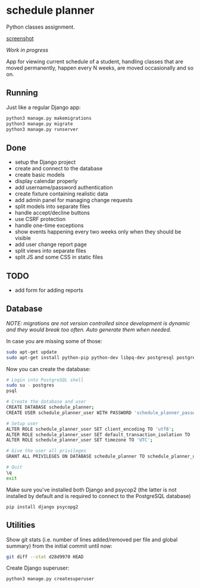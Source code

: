 # schedule planner
Python classes assignment.

[screenshot](screenshot.png)

*Work in progress*

App for viewing current schedule of a student, handling classes that are moved permanently, happen every N weeks, are moved occasionally and so on.

## Running
Just like a regular Django app:
```bash
python3 manage.py makemigrations
python3 manage.py migrate
python3 manage.py runserver
```

## Done
- setup the Django project
- create and connect to the database
- create basic models
- display calendar properly
- add username/password authentication
- create fixture containing realistic data
- add admin panel for managing change requests
- split models into separate files
- handle accept/decline buttons
- use CSRF protection
- handle one-time exceptions
- show events happening every two weeks only when they should be visible
- add user change report page
- split views into separate files
- split JS and some CSS in static files

## TODO
- add form for adding reports

## Database
*NOTE: migrations are not version controlled since development is dynamic and they would break too often. Auto generate them when needed.*

In case you are missing some of those:
```bash
sudo apt-get update
sudo apt-get install python-pip python-dev libpq-dev postgresql postgresql-contrib
```

Now you can create the database:
```bash
# Login into PostgreSQL shell
sudo su - postgres
psql

# Create the database and user
CREATE DATABASE schedule_planner;
CREATE USER schedule_planner_user WITH PASSWORD 'schedule_planner_password';

# Setup user
ALTER ROLE schedule_planner_user SET client_encoding TO 'utf8';
ALTER ROLE schedule_planner_user SET default_transaction_isolation TO 'read committed';
ALTER ROLE schedule_planner_user SET timezone TO 'UTC';

# Give the user all privileges
GRANT ALL PRIVILEGES ON DATABASE schedule_planner TO schedule_planner_user;

# Quit
\q
exit
```

Make sure you've installed both Django and psycop2 (the latter is not installed by default and is required to connect to the PostgreSQL database)
```
pip install django psycopg2
```

## Utilities
Show git stats (i.e. number of lines added/removed per file and global summary) from the initial commit until now:
```bash
git diff --stat d28d9970 HEAD
```

Create Django superuser:
```bash
python3 manage.py createsuperuser
```